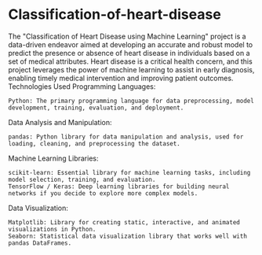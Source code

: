 # Classification-of-heart-disease
The "Classification of Heart Disease using Machine Learning" project is a data-driven endeavor aimed at developing an accurate and robust model to predict the presence or absence of heart disease in individuals based on a set of medical attributes. Heart disease is a critical health concern, and this project leverages the power of machine learning to assist in early diagnosis, enabling timely medical intervention and improving patient outcomes.
Technologies Used
Programming Languages:

    Python: The primary programming language for data preprocessing, model development, training, evaluation, and deployment.

Data Analysis and Manipulation:

    pandas: Python library for data manipulation and analysis, used for loading, cleaning, and preprocessing the dataset.

Machine Learning Libraries:

    scikit-learn: Essential library for machine learning tasks, including model selection, training, and evaluation.
    TensorFlow / Keras: Deep learning libraries for building neural networks if you decide to explore more complex models.

Data Visualization:

    Matplotlib: Library for creating static, interactive, and animated visualizations in Python.
    Seaborn: Statistical data visualization library that works well with pandas DataFrames.

